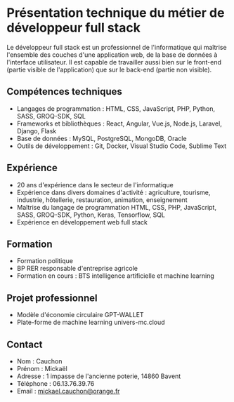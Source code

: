 # Présentation technique du métier de développeur full stack

Le développeur full stack est un professionnel de l'informatique qui maîtrise l'ensemble des couches d'une application web, de la base de données à l'interface utilisateur. Il est capable de travailler aussi bien sur le front-end (partie visible de l'application) que sur le back-end (partie non visible).

## Compétences techniques

- Langages de programmation : HTML, CSS, JavaScript, PHP, Python, SASS, GROQ-SDK, SQL
- Frameworks et bibliothèques : React, Angular, Vue.js, Node.js, Laravel, Django, Flask
- Base de données : MySQL, PostgreSQL, MongoDB, Oracle
- Outils de développement : Git, Docker, Visual Studio Code, Sublime Text

## Expérience

- 20 ans d'expérience dans le secteur de l'informatique
- Expérience dans divers domaines d'activité : agriculture, tourisme, industrie, hôtellerie, restauration, animation, enseignement
- Maîtrise du langage de programmation HTML, CSS, PHP, JavaScript, SASS, GROQ-SDK, Python, Keras, Tensorflow, SQL
- Expérience en développement web full stack

## Formation

- Formation politique
- BP RER responsable d'entreprise agricole
- Formation en cours : BTS intelligence artificielle et machine learning

## Projet professionnel

- Modèle d'économie circulaire GPT-WALLET
- Plate-forme de machine learning univers-mc.cloud

## Contact

- Nom : Cauchon
- Prénom : Mickaël
- Adresse : 1 impasse de l'ancienne poterie, 14860 Bavent
- Téléphone : 06.13.76.39.76
- Email : [mickael.cauchon@orange.fr](mailto:mickael.cauchon@orange.fr)